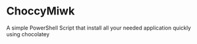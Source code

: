 # ChoccyMiwk
 A simple PowerShell Script that install all your needed application quickly using chocolatey
